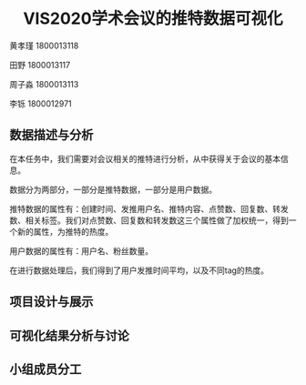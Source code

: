 # <center>VIS2020学术会议的推特数据可视化</center>

黄孝瑾 1800013118

田野 1800013117

周子淼 1800013113

李铄 1800012971

## 数据描述与分析

在本任务中，我们需要对会议相关的推特进行分析，从中获得关于会议的基本信息。

数据分为两部分，一部分是推特数据，一部分是用户数据。

推特数据的属性有：创建时间、发推用户名、推特内容、点赞数、回复数、转发数、相关标签。我们对点赞数、回复数和转发数这三个属性做了加权统一，得到一个新的属性，为推特的热度。

用户数据的属性有：用户名、粉丝数量。

在进行数据处理后，我们得到了用户发推时间平均，以及不同tag的热度。


## 项目设计与展示

## 可视化结果分析与讨论

## 小组成员分工


